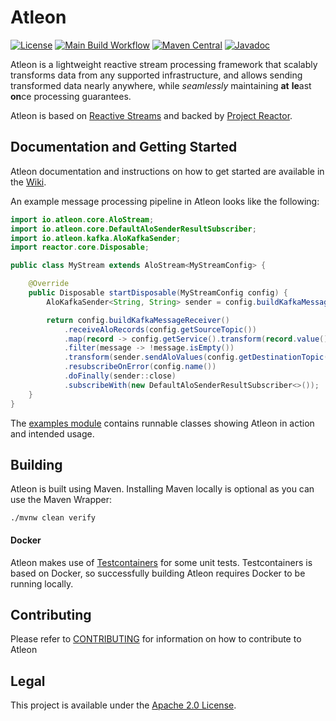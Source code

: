 # Atleon
[![License](https://img.shields.io/badge/License-Apache%202.0-blue.svg)](https://opensource.org/licenses/Apache-2.0)
[![Main Build Workflow](https://github.com/atleon/atleon/actions/workflows/build.yml/badge.svg?branch=main)](https://github.com/atleon/atleon/actions/workflows/build.yml)
[![Maven Central](https://maven-badges.herokuapp.com/maven-central/io.atleon/atleon-core/badge.svg?style=plastic)](https://mvnrepository.com/artifact/io.atleon)
[![Javadoc](https://javadoc.io/badge2/io.atleon/atleon-core/javadoc.svg)](https://javadoc.io/doc/io.atleon/atleon-core)

Atleon is a lightweight reactive stream processing framework that scalably transforms data from any supported infrastructure, and allows sending transformed data nearly anywhere, while _seamlessly_ maintaining **at** **le**ast **on**ce processing guarantees.

Atleon is based on [Reactive Streams](https://www.reactive-streams.org/) and backed by [Project Reactor](https://projectreactor.io/).

## Documentation and Getting Started
Atleon documentation and instructions on how to get started are available in the [Wiki](../../wiki).

An example message processing pipeline in Atleon looks like the following:

```java
import io.atleon.core.AloStream;
import io.atleon.core.DefaultAloSenderResultSubscriber;
import io.atleon.kafka.AloKafkaSender;
import reactor.core.Disposable;

public class MyStream extends AloStream<MyStreamConfig> {

    @Override
    public Disposable startDisposable(MyStreamConfig config) {
        AloKafkaSender<String, String> sender = config.buildKafkaMessageSender();

        return config.buildKafkaMessageReceiver()
            .receiveAloRecords(config.getSourceTopic())
            .map(record -> config.getService().transform(record.value()))
            .filter(message -> !message.isEmpty())
            .transform(sender.sendAloValues(config.getDestinationTopic(), message -> message.substring(0, 1)))
            .resubscribeOnError(config.name())
            .doFinally(sender::close)
            .subscribeWith(new DefaultAloSenderResultSubscriber<>());
    }
}
```

The [examples module](examples) contains runnable classes showing Atleon in action and intended usage.

## Building
Atleon is built using Maven. Installing Maven locally is optional as you can use the Maven Wrapper:

```$bash
./mvnw clean verify
```

#### Docker
Atleon makes use of [Testcontainers](https://www.testcontainers.org/) for some unit tests. Testcontainers is based on Docker, so successfully building Atleon requires Docker to be running locally.

## Contributing
Please refer to [CONTRIBUTING](CONTRIBUTING.md) for information on how to contribute to Atleon

## Legal
This project is available under the [Apache 2.0 License](http://www.apache.org/licenses/LICENSE-2.0.html).
